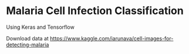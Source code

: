 # Malaria Cell Infection Classification
Using Keras and Tensorflow

Download data at
https://www.kaggle.com/iarunava/cell-images-for-detecting-malaria
